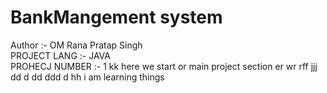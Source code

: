 # BankMangement system
Author :- OM Rana Pratap Singh
<br>
PROJECT LANG :- JAVA
<br>
PROHECJ NUMBER :- 1
kk
here we start or main project section
er
wr
rff
jjj
dd
d
dd
ddd
d
hh
i am learning things
